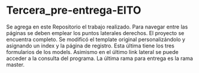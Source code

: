 # Tercera_pre-entrega-EITO

Se agrega en este Repositorio el trabajo realizado. Para navegar entre las páginas se deben emplear los puntos laterales derechos. El proyecto se encuentra completo. Se modificó el template original personalizándolo y asignando un index y la página de registro. Esta última tiene los tres formularios de los models. Asimismo en el último link lateral se puede acceder a la consulta del programa. La última rama para entrega es la rama master.

